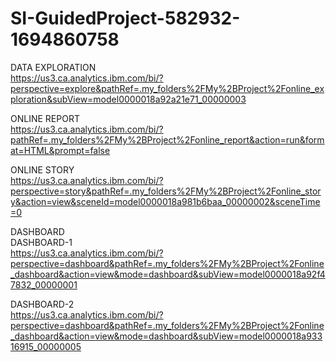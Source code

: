 # SI-GuidedProject-582932-1694860758

DATA EXPLORATION<BR>
https://us3.ca.analytics.ibm.com/bi/?perspective=explore&pathRef=.my_folders%2FMy%2BProject%2Fonline_exploration&subView=model0000018a92a21e71_00000003

ONLINE REPORT<BR>
https://us3.ca.analytics.ibm.com/bi/?pathRef=.my_folders%2FMy%2BProject%2Fonline_report&action=run&format=HTML&prompt=false

ONLINE STORY<BR>
https://us3.ca.analytics.ibm.com/bi/?perspective=story&pathRef=.my_folders%2FMy%2BProject%2Fonline_story&action=view&sceneId=model0000018a981b6baa_00000002&sceneTime=0

DASHBOARD<BR>
DASHBOARD-1<BR>
https://us3.ca.analytics.ibm.com/bi/?perspective=dashboard&pathRef=.my_folders%2FMy%2BProject%2Fonline_dashboard&action=view&mode=dashboard&subView=model0000018a92f47832_00000001

DASHBOARD-2<BR>
https://us3.ca.analytics.ibm.com/bi/?perspective=dashboard&pathRef=.my_folders%2FMy%2BProject%2Fonline_dashboard&action=view&mode=dashboard&subView=model0000018a93316915_00000005
